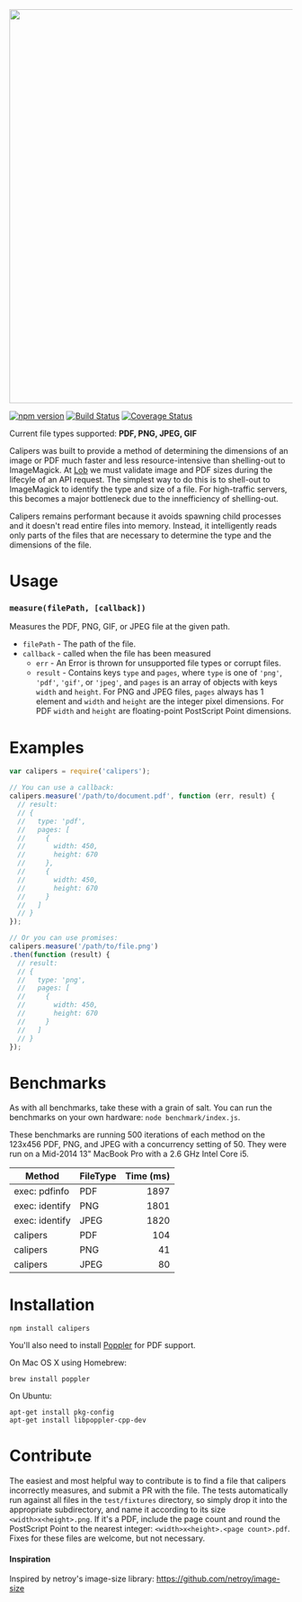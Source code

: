 <img src="https://s3-us-west-2.amazonaws.com/devassets.lob.com/calipers2.jpg" width="700">

[![npm version](https://badge.fury.io/js/calipers.svg)](http://badge.fury.io/js/calipers) [![Build Status](https://travis-ci.org/lob/calipers.svg)](https://travis-ci.org/lob/calipers) [![Coverage Status](https://coveralls.io/repos/lob/calipers/badge.svg)](https://coveralls.io/r/lob/calipers)

Current file types supported: **PDF, PNG, JPEG, GIF**

Calipers was built to provide a method of determining the dimensions of an image or PDF much faster and less resource-intensive than shelling-out to ImageMagick. At [Lob](https://lob.com) we must validate image and PDF sizes during the lifecyle of an API request. The simplest way to do this is to shell-out to ImageMagick to identify the type and size of a file. For high-traffic servers, this becomes a major bottleneck due to the innefficiency of shelling-out.

Calipers remains performant because it avoids spawning child processes and it doesn't read entire files into memory. Instead, it intelligently reads only parts of the files that are necessary to determine the type and the dimensions of the file.

# Usage

### `measure(filePath, [callback])`

Measures the PDF, PNG, GIF, or JPEG file at the given path.
- `filePath` - The path of the file.
- `callback` - called when the file has been measured
  - `err` - An Error is thrown for unsupported file types or corrupt files.
  - `result` - Contains keys `type` and `pages`, where `type` is one of `'png'`, `'pdf'`, `'gif'`, or `'jpeg'`, and `pages` is an array of objects with keys `width` and `height`. For PNG and JPEG files, `pages` always has 1 element and `width` and `height` are the integer pixel dimensions. For PDF `width` and `height` are floating-point PostScript Point dimensions.

# Examples

```js
var calipers = require('calipers');

// You can use a callback:
calipers.measure('/path/to/document.pdf', function (err, result) {
  // result:
  // {
  //   type: 'pdf',
  //   pages: [
  //     {
  //       width: 450,
  //       height: 670
  //     },
  //     {
  //       width: 450,
  //       height: 670
  //     }
  //   ]
  // }
});

// Or you can use promises:
calipers.measure('/path/to/file.png')
.then(function (result) {
  // result:
  // {
  //   type: 'png',
  //   pages: [
  //     {
  //       width: 450,
  //       height: 670
  //     }
  //   ]
  // }
});
```

# Benchmarks

As with all benchmarks, take these with a grain of salt. You can run the benchmarks on your own hardware: `node benchmark/index.js`.

These benchmarks are running 500 iterations of each method  on the 123x456 PDF, PNG, and JPEG with a concurrency setting of 50. They were run on a Mid-2014 13" MacBook Pro with a 2.6 GHz Intel Core i5.

Method | FileType | Time (ms)
------ | -------- | ----:
exec: pdfinfo  | PDF | 1897
exec: identify | PNG | 1801
exec: identify | JPEG | 1820
calipers | PDF | 104
calipers | PNG | 41
calipers | JPEG | 80

# Installation

```
npm install calipers
```

You'll also need to install [Poppler](http://poppler.freedesktop.org/) for PDF support.

On Mac OS X using Homebrew:

```
brew install poppler
```

On Ubuntu:

```
apt-get install pkg-config
apt-get install libpoppler-cpp-dev
```


# Contribute

The easiest and most helpful way to contribute is to find a file that calipers incorrectly measures, and submit a PR with the file. The tests automatically run against all files in the `test/fixtures` directory, so simply drop it into the appropriate subdirectory, and name it according to its size `<width>x<height>.png`. If it's a PDF, include the page count and round the PostScript Point to the nearest integer: `<width>x<height>.<page count>.pdf`. Fixes for these files are welcome, but not necessary.

#### Inspiration

Inspired by netroy's image-size library: https://github.com/netroy/image-size
